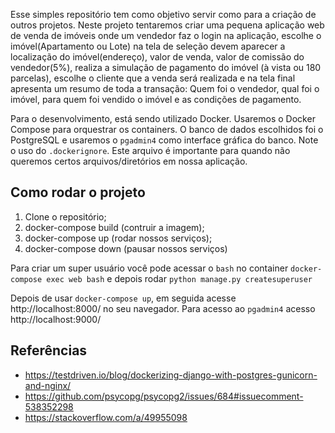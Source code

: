 Esse simples repositório tem como objetivo servir como para a criação de outros projetos. Neste projeto tentaremos criar uma pequena aplicação web de venda de imóveis onde um vendedor faz o login na aplicação, escolhe o imóvel(Apartamento ou Lote) na tela de seleção devem aparecer a localização do imóvel(endereço), valor de venda, valor de comissão do vendedor(5%), realiza a simulação de pagamento do imóvel (à vista ou 180 parcelas), escolhe o cliente que a venda será realizada e na tela final apresenta um resumo de toda a transação: Quem foi o vendedor, qual foi o imóvel, para quem foi vendido o imóvel e as condições de pagamento.

Para o desenvolvimento, está sendo utilizado Docker. Usaremos o Docker Compose para orquestrar os containers. O banco de dados escolhidos foi o PostgreSQL e usaremos o `pgadmin4` como interface gráfica do banco. Note o uso do `.dockerignore`. Este arquivo é importante para quando não queremos certos arquivos/diretórios em nossa aplicação.

## Como rodar o projeto

1. Clone o repositório;
2. docker-compose build (contruir a  imagem);
3. docker-compose up (rodar nossos serviços);
4. docker-compose down (pausar nossos serviços)

Para criar um super usuário você pode acessar o `bash` no container `docker-compose exec web bash` e depois rodar `python manage.py createsuperuser`

Depois de usar `docker-compose up`, em seguida acesse http://localhost:8000/ no seu navegador. Para acesso ao `pgadmin4` acesso  http://localhost:9000/


## Referências

- https://testdriven.io/blog/dockerizing-django-with-postgres-gunicorn-and-nginx/
- https://github.com/psycopg/psycopg2/issues/684#issuecomment-538352298
- https://stackoverflow.com/a/49955098